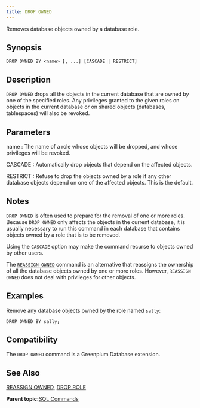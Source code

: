 ```yaml
---
title: DROP OWNED 
---
```


Removes database objects owned by a database role.

## <a id="section2"></a>Synopsis 

``` {#sql_command_synopsis}
DROP OWNED BY <name> [, ...] [CASCADE | RESTRICT]
```

## <a id="section3"></a>Description 

`DROP OWNED` drops all the objects in the current database that are owned by one of the specified roles. Any privileges granted to the given roles on objects in the current database or on shared objects \(databases, tablespaces\) will also be revoked.

## <a id="section4"></a>Parameters 

name
:   The name of a role whose objects will be dropped, and whose privileges will be revoked.

CASCADE
:   Automatically drop objects that depend on the affected objects.

RESTRICT
:   Refuse to drop the objects owned by a role if any other database objects depend on one of the affected objects. This is the default.

## <a id="section5"></a>Notes 

`DROP OWNED` is often used to prepare for the removal of one or more roles. Because `DROP OWNED` only affects the objects in the current database, it is usually necessary to run this command in each database that contains objects owned by a role that is to be removed.

Using the `CASCADE` option may make the command recurse to objects owned by other users.

The [`REASSIGN OWNED`](REASSIGN_OWNED.html) command is an alternative that reassigns the ownership of all the database objects owned by one or more roles. However, `REASSIGN OWNED` does not deal with privileges for other objects.

## <a id="section6"></a>Examples 

Remove any database objects owned by the role named `sally`:

```
DROP OWNED BY sally;
```

## <a id="section7"></a>Compatibility 

The `DROP OWNED` command is a Greenplum Database extension.

## <a id="section8"></a>See Also 

[REASSIGN OWNED](REASSIGN_OWNED.html), [DROP ROLE](DROP_ROLE.html)

**Parent topic:**[SQL Commands](../sql_commands/sql_ref.html)


